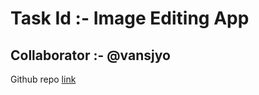 Task Id :- Image Editing App
============================
Collaborator :- @vansjyo
------------------
Github repo [link](https://github.com/AdarshNaidu/image-editing-webapp.git)
